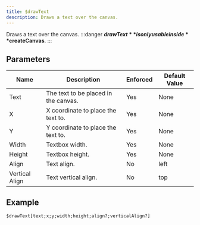 ```yaml
---
title: $drawText
description: Draws a text over the canvas.
---
```


Draws a text over the canvas.
:::danger
**$drawText** is only usable inside **$createCanvas**.
:::
## Parameters
|      Name      |             Description              | Enforced | Default Value |
|----------------|--------------------------------------|----------|---------------|
| Text           | The text to be placed in the canvas. | Yes      | None          |
| X              | X coordinate to place the text to.   | Yes      | None          |
| Y              | Y coordinate to place the text to.   | Yes      | None          |
| Width          | Textbox width.                       | Yes      | None          |
| Height         | Textbox height.                      | Yes      | None          |
| Align          | Text align.                          | No       | left          |
| Vertical Align | Text vertical align.                 | No       | top           |
## Example
```eats
$drawText[text;x;y;width;height;align?;verticalAlign?]
```